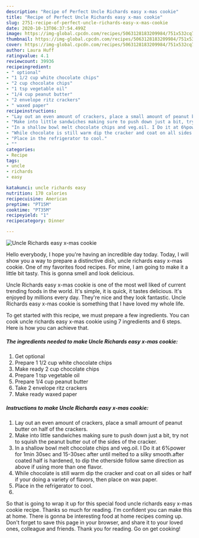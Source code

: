 ```yaml
---
description: "Recipe of Perfect Uncle Richards easy x-mas cookie"
title: "Recipe of Perfect Uncle Richards easy x-mas cookie"
slug: 2751-recipe-of-perfect-uncle-richards-easy-x-mas-cookie
date: 2020-10-13T06:37:54.499Z
image: https://img-global.cpcdn.com/recipes/5063128183209984/751x532cq70/uncle-richards-easy-x-mas-cookie-recipe-main-photo.jpg
thumbnail: https://img-global.cpcdn.com/recipes/5063128183209984/751x532cq70/uncle-richards-easy-x-mas-cookie-recipe-main-photo.jpg
cover: https://img-global.cpcdn.com/recipes/5063128183209984/751x532cq70/uncle-richards-easy-x-mas-cookie-recipe-main-photo.jpg
author: Laura Huff
ratingvalue: 4.1
reviewcount: 39936
recipeingredient:
- " optional"
- "1 1/2 cup white chocolate chips"
- "2 cup chocolate chips"
- "1 tsp vegetable oil"
- "1/4 cup peanut butter"
- "2 envelope ritz crackers"
- " waxed paper"
recipeinstructions:
- "Lay out an even amount of crackers, place a small amount of peanut butter on half of the crackers."
- "Make into little sandwiches making sure to push down just a bit, try not to squish the peanut butter out of the sides of the cracker."
- "In a shallow bowl melt chocolate chips and veg.oil. I Do it at 6%power for 1min 30sec and 15-30sec after until melted to a silky smooth.after coated half is hardened, to dip the otherside follow same direction as above if using more than one flavor."
- "While chocolate is still warm dip the cracker and coat on all sides or half if your doing a variety of flavors, then place on wax paper."
- "Place in the refrigerator to cool."
- ""
categories:
- Recipe
tags:
- uncle
- richards
- easy

katakunci: uncle richards easy 
nutrition: 170 calories
recipecuisine: American
preptime: "PT15M"
cooktime: "PT35M"
recipeyield: "1"
recipecategory: Dinner

---
```



![Uncle Richards easy x-mas cookie](https://img-global.cpcdn.com/recipes/5063128183209984/751x532cq70/uncle-richards-easy-x-mas-cookie-recipe-main-photo.jpg)

Hello everybody, I hope you're having an incredible day today. Today, I will show you a way to prepare a distinctive dish, uncle richards easy x-mas cookie. One of my favorites food recipes. For mine, I am going to make it a little bit tasty. This is gonna smell and look delicious.



Uncle Richards easy x-mas cookie is one of the most well liked of current trending foods in the world. It's simple, it is quick, it tastes delicious. It's enjoyed by millions every day. They're nice and they look fantastic. Uncle Richards easy x-mas cookie is something that I have loved my whole life.


To get started with this recipe, we must prepare a few ingredients. You can cook uncle richards easy x-mas cookie using 7 ingredients and 6 steps. Here is how you can achieve that.

<!--inarticleads1-->

##### The ingredients needed to make Uncle Richards easy x-mas cookie:

1. Get  optional
1. Prepare 1 1/2 cup white chocolate chips
1. Make ready 2 cup chocolate chips
1. Prepare 1 tsp vegetable oil
1. Prepare 1/4 cup peanut butter
1. Take 2 envelope ritz crackers
1. Make ready  waxed paper




<!--inarticleads2-->

##### Instructions to make Uncle Richards easy x-mas cookie:

1. Lay out an even amount of crackers, place a small amount of peanut butter on half of the crackers.
1. Make into little sandwiches making sure to push down just a bit, try not to squish the peanut butter out of the sides of the cracker.
1. In a shallow bowl melt chocolate chips and veg.oil. I Do it at 6%power for 1min 30sec and 15-30sec after until melted to a silky smooth.after coated half is hardened, to dip the otherside follow same direction as above if using more than one flavor.
1. While chocolate is still warm dip the cracker and coat on all sides or half if your doing a variety of flavors, then place on wax paper.
1. Place in the refrigerator to cool.
1. 




So that is going to wrap it up for this special food uncle richards easy x-mas cookie recipe. Thanks so much for reading. I'm confident you can make this at home. There is gonna be interesting food at home recipes coming up. Don't forget to save this page in your browser, and share it to your loved ones, colleague and friends. Thank you for reading. Go on get cooking!
